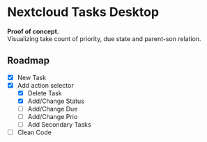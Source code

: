 # Nextcloud Tasks Desktop
**Proof of concept.**<br />
Visualizing take count of priority, due state and parent-son relation.

## Roadmap
- [x] New Task
- [x] Add action selector
  - [x] Delete Task
  - [x] Add/Change Status
  - [ ] Add/Change Due
  - [ ] Add/Change Prio
  - [ ] Add Secondary Tasks
- [ ] Clean Code
